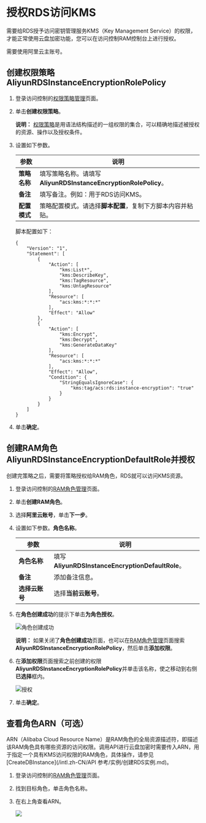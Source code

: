 # 授权RDS访问KMS

需要给RDS授予访问密钥管理服务KMS（Key Management Service）的权限，才能正常使用云盘加密功能，您可以在访问控制RAM控制台上进行授权。

需要使用阿里云主账号。

## 创建权限策略AliyunRDSInstanceEncryptionRolePolicy

1.  登录访问控制的[权限策略管理](https://ram.console.aliyun.com/policies)页面。

2.  单击**创建权限策略**。

    **说明：** [权限策略](https://www.alibabacloud.com/help/zh/doc-detail/28628.htm)是用语法结构描述的一组权限的集合，可以精确地描述被授权的资源、操作以及授权条件。

3.  设置如下参数。

    |参数|说明|
    |--|--|
    |**策略名称**|填写策略名称。请填写**AliyunRDSInstanceEncryptionRolePolicy**。|
    |**备注**|填写备注。例如：用于RDS访问KMS。|
    |**配置模式**|策略配置模式。请选择**脚本配置**，复制下方脚本内容并粘贴。|

    脚本配置如下：

    ```
    {
        "Version": "1",
        "Statement": [
            {
                "Action": [
                    "kms:List*",
                    "kms:DescribeKey",
                    "kms:TagResource",
                    "kms:UntagResource"
                ],
                "Resource": [
                    "acs:kms:*:*:*"
                ],
                "Effect": "Allow"
            },
            {
                "Action": [
                    "kms:Encrypt",
                    "kms:Decrypt",
                    "kms:GenerateDataKey"
                ],
                "Resource": [
                    "acs:kms:*:*:*"
                ],
                "Effect": "Allow",
                "Condition": {
                    "StringEqualsIgnoreCase": {
                        "kms:tag/acs:rds:instance-encryption": "true"
                    }
                }
            }
        ]
    }
    ```

4.  单击**确定**。


## 创建RAM角色AliyunRDSInstanceEncryptionDefaultRole并授权

创建完策略之后，需要将策略授权给RAM角色，RDS就可以访问KMS资源。

1.  登录访问控制的[RAM角色管理](https://ram.console.aliyun.com/roles)页面。

2.  单击**创建RAM角色**。

3.  选择**阿里云账号**，单击**下一步**。

4.  设置如下参数。**角色名称**。

    |参数|说明|
    |--|--|
    |**角色名称**|填写**AliyunRDSInstanceEncryptionDefaultRole**。|
    |**备注**|添加备注信息。|
    |**选择云账号**|选择**当前云账号**。|

5.  在**角色创建成功**的提示下单击**为角色授权**。

    ![角色创建成功](https://static-aliyun-doc.oss-accelerate.aliyuncs.com/assets/img/zh-CN/0851507061/p187971.png)

    **说明：** 如果关闭了**角色创建成功**页面，也可以在[RAM角色管理](https://ram.console.aliyun.com/roles)页面搜索**AliyunRDSInstanceEncryptionRolePolicy**，然后单击**添加权限**。

6.  在**添加权限**页面搜索之前创建的权限**AliyunRDSInstanceEncryptionRolePolicy**并单击该名称，使之移动到右侧**已选择**框内。

    ![授权](https://static-aliyun-doc.oss-accelerate.aliyuncs.com/assets/img/zh-CN/3967796061/p187389.png)

7.  单击**确定**。


## 查看角色ARN（可选）

ARN（Alibaba Cloud Resource Name）是RAM角色的全局资源描述符，即描述该RAM角色具有哪些资源的访问权限。调用API进行云盘加密时需要传入ARN，用于指定一个具有KMS访问权限的RAM角色，具体操作，请参见[CreateDBInstance](/intl.zh-CN/API 参考/实例/创建RDS实例.md)。

1.  登录访问控制的[RAM角色管理](https://ram.console.aliyun.com/roles)页面。

2.  找到目标角色，单击角色名称。

3.  在右上角查看ARN。

    ![](https://static-aliyun-doc.oss-accelerate.aliyuncs.com/assets/img/zh-CN/3967796061/p66346.png)


